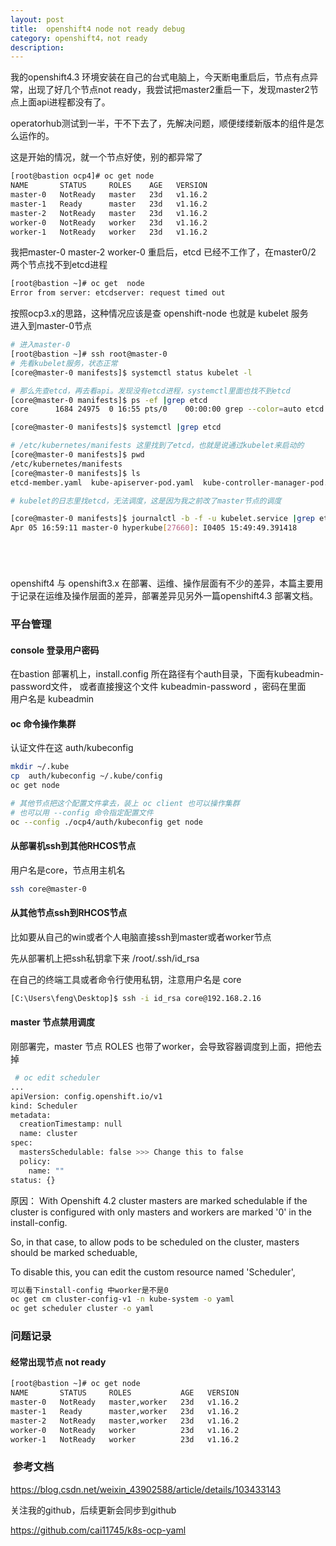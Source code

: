 ```yaml
---
layout: post
title:  openshift4 node not ready debug
category: openshift4，not ready
description: 
---
```


我的openshift4.3 环境安装在自己的台式电脑上，今天断电重启后，节点有点异常，出现了好几个节点not ready，我尝试把master2重启一下，发现master2节点上面api进程都没有了。

operatorhub测试到一半，干不下去了，先解决问题，顺便缕缕新版本的组件是怎么运作的。

这是开始的情况，就一个节点好使，别的都异常了
```bash
[root@bastion ocp4]# oc get node
NAME       STATUS     ROLES    AGE   VERSION
master-0   NotReady   master   23d   v1.16.2
master-1   Ready      master   23d   v1.16.2
master-2   NotReady   master   23d   v1.16.2
worker-0   NotReady   worker   23d   v1.16.2
worker-1   NotReady   worker   23d   v1.16.2
```

我把master-0 master-2 worker-0 重启后，etcd 已经不工作了，在master0/2 两个节点找不到etcd进程
```bash
[root@bastion ~]# oc get  node
Error from server: etcdserver: request timed out
```

按照ocp3.x的思路，这种情况应该是查 openshift-node 也就是 kubelet 服务  
进入到master-0节点

```bash
# 进入master-0
[root@bastion ~]# ssh root@master-0
# 先看kubelet服务，状态正常
[core@master-0 manifests]$ systemctl status kubelet -l 

# 那么先查etcd，再去看api。发现没有etcd进程，systemctl里面也找不到etcd
[core@master-0 manifests]$ ps -ef |grep etcd
core      1684 24975  0 16:55 pts/0    00:00:00 grep --color=auto etcd 

[core@master-0 manifests]$ systemctl |grep etcd

# /etc/kubernetes/manifests 这里找到了etcd，也就是说通过kubelet来启动的
[core@master-0 manifests]$ pwd
/etc/kubernetes/manifests
[core@master-0 manifests]$ ls 
etcd-member.yaml  kube-apiserver-pod.yaml  kube-controller-manager-pod.yaml  kube-scheduler-pod.yaml

# kubelet的日志里找etcd，无法调度，这是因为我之前改了master节点的调度

[core@master-0 manifests]$ journalctl -b -f -u kubelet.service |grep etcd 
Apr 05 16:59:11 master-0 hyperkube[27660]: I0405 15:49:49.391418       1 factory.go:545] Unable to schedule openshift-machine-config-operator/etcd-quorum-guard-7ccfdfd464-l6d7j: no fit: 0/5 nodes are available: 1 node(s) didn't match pod affinity/anti-affinity, 1 node(s) didn't satisfy existing pods anti-affinity rules, 2 node(s) didn't match node selector, 2 node(s) had taints that the pod didn't tolerate.; waiting






```





openshift4 与 openshift3.x 在部署、运维、操作层面有不少的差异，本篇主要用于记录在运维及操作层面的差异，部署差异见另外一篇openshift4.3 部署文档。


### 平台管理

#### console 登录用户密码
在bastion 部署机上，install.config 所在路径有个auth目录，下面有kubeadmin-password文件， 或者直接搜这个文件 kubeadmin-password ，密码在里面  
用户名是 kubeadmin

#### oc 命令操作集群
认证文件在这 auth/kubeconfig

```bash
mkdir ~/.kube
cp  auth/kubeconfig ~/.kube/config
oc get node

# 其他节点把这个配置文件拿去，装上 oc client 也可以操作集群
# 也可以用 --config 命令指定配置文件
oc --config ./ocp4/auth/kubeconfig get node
```

#### 从部署机ssh到其他RHCOS节点

用户名是core，节点用主机名
```bash
ssh core@master-0 
```

#### 从其他节点ssh到RHCOS节点
比如要从自己的win或者个人电脑直接ssh到master或者worker节点

先从部署机上把ssh私钥拿下来 /root/.ssh/id_rsa

在自己的终端工具或者命令行使用私钥，注意用户名是 core

```bash
[C:\Users\feng\Desktop]$ ssh -i id_rsa core@192.168.2.16

```

#### master 节点禁用调度
刚部署完，master 节点 ROLES 也带了worker，会导致容器调度到上面，把他去掉

```bash
 # oc edit scheduler
...
apiVersion: config.openshift.io/v1
kind: Scheduler
metadata:
  creationTimestamp: null
  name: cluster
spec:
  mastersSchedulable: false >>> Change this to false
  policy:
    name: ""
status: {}
```

原因： 
With Openshift 4.2 cluster masters are marked schedulable if the cluster is configured with only masters and workers are marked '0' in the install-config.

So, in that case, to allow pods to be scheduled on the cluster, masters should be marked scheduable,

To disable this, you can edit the custom resource named 'Scheduler',

```bash
可以看下install-config 中worker是不是0
oc get cm cluster-config-v1 -n kube-system -o yaml
oc get scheduler cluster -o yaml
```

#### 


### 问题记录
#### 经常出现节点 not ready

```bash
[root@bastion ~]# oc get node
NAME       STATUS     ROLES           AGE   VERSION
master-0   NotReady   master,worker   23d   v1.16.2
master-1   Ready      master,worker   23d   v1.16.2
master-2   NotReady   master,worker   23d   v1.16.2
worker-0   NotReady   worker          23d   v1.16.2
worker-1   NotReady   worker          23d   v1.16.2

```

###  参考文档
https://blog.csdn.net/weixin_43902588/article/details/103433143


关注我的github，后续更新会同步到github

https://github.com/cai11745/k8s-ocp-yaml

